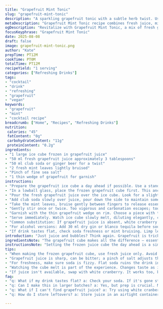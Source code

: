 ```yaml
---
title: "Grapefruit Mint Tonic"
slug: "grapefruit-mint-tonic"
description: "A sparkling grapefruit tonic with a subtle herb twist. Uses fresh grapefruit juice and splash of club soda instead of tonic for brightness. Adds fresh mint leaves and a pinch of sea salt to cut bitterness. Served over a frozen grapefruit cube to chill and slowly release flavor. Versatile with or without alcohol, swap soda with ginger beer for zest. Simple, crisp, refreshing. Vegan and allergen-free. Quick prep. Classic lowball glass. Citrus acidity with herbal freshness. Easy to scale or tweak based on mood and pantry."
metaDescription: "Grapefruit Mint Tonic recipe combines fresh juice, mint, and a unique ice cube for a refreshing drink experience."
ogDescription: "Revitalize with Grapefruit Mint Tonic, a mix of fresh grapefruit, mint, and soda for a refreshing sip full of flavor."
focusKeyphrase: "Grapefruit Mint Tonic"
date: 2025-08-08
draft: false
image: grapefruit-mint-tonic.png
author: "Kate"
prepTime: PT12M
cookTime: PT0M
totalTime: PT12M
recipeYield: "1 serving"
categories: ["Refreshing Drinks"]
tags:
- "cocktail"
- "drink"
- "refreshing"
- "grapefruit"
- "vegan"
keywords:
- "grapefruit"
- "mint"
- "cocktail recipe"
breadcrumb: ["Home", "Recipes", "Refreshing Drinks"]
nutrition: 
 calories: "45"
 fatContent: "0g"
 carbohydrateContent: "11g"
 proteinContent: "0.2g"
ingredients:
- "1 large ice cube frozen in grapefruit juice"
- "50 ml fresh grapefruit juice approximately 3 tablespoons"
- "50 ml club soda or ginger beer for a twist"
- "2 fresh mint leaves lightly bruised"
- "Pinch of fine sea salt"
- "1 thin wedge of grapefruit for garnish"
instructions:
- "Prepare the grapefruit ice cube a day ahead if possible. Use a standard ice tray, fill with fresh grapefruit juice, freeze solid. It controls dilution and adds layers of flavor as it melts."
- "In a lowball glass, place the frozen grapefruit cube first. This anchors the glass and keeps drink cooler without watering down immediately."
- "Pour the fresh grapefruit juice over the ice cube. Look for a slightly pulpy texture. The aroma should jump out — bright, sharp, fresh. No bitterness creeping in; if bitterness is harsh, add a tiny pinch of sea salt to balance."
- "Add club soda slowly over juice, pour down the side to maintain some fizz. If ginger beer is used instead, expect a warmer spice note — great variation if you want complexity."
- "Take the mint leaves, bruise gently between fingers to release essential oils, then drop them in the glass. Aromatic lift but not overpowering."
- "Gently stir once or twice. Too vigorous and carbonation escapes; too little, flavors don’t meld. Just enough to swirl aromas."
- "Garnish with the thin grapefruit wedge on rim. Choose a piece with thin peel and minimal pith for cleaner taste. Avoid thick peel; it can add unwanted bitterness."
- "Serve immediately. Watch ice cube slowly melt, diluting elegantly, changing the drink’s profile over time."
- "Common substitution: If grapefruit juice is absent, white cranberry juice or a mild pink grapefruit soda can work but aim to adjust salt slightly to keep flavor balance."
- "For alcohol versions: Add 30 ml dry gin or blanco tequila before soda. The herbal or citrus notes in spirit should complement mint and grapefruit."
- "If drink tastes flat, check soda freshness or mint bruising. Limp leaves offer nothing and stale soda kills fizz."
introduction: "Just juice and bubbles? Think again. Grapefruit is tricky — mouth-puckering bitterness can overwhelm or dull your palate. The kicker here: frozen juice cube. Locks in intense flavor, chills without early dilution. Mint leaves slap freshness in. Splash of sea salt? Brings citrus alive, tames bitterness. Club soda keeps it light; swap ginger beer when spice feels right. A small twist on your tonic repertoire, simple but sharp. No gimmicks, technical finesse. Quick assembly, watch for fizz and aroma, that’s the cue. Master balance, and you’ve got a refined refresher for any moment, boozed or dry. Believe me, the right tools taste better."
ingredientsNote: "The grapefruit cube makes all the difference — essential for slow flavor release and temperature control. Normal ice does the opposite: waters down too fast, kills the punch. Fresh juice must be strained to avoid pulp overload but a little pulp is welcome for texture. Mint, not mozzarella, so crush lightly but don’t pulverize. Mint’s natural menthol oils are volatile; too much bruising turns it bitter. Sea salt is not optional; even a pinch transforms the whole drink, counterbalancing citrus notes. Herb substitution? Basil or thyme can work but shift to gentler bruising techniques. Club soda is preferred for neutral bubbles; tonic is common but can interfere with intended crispness. Choose clean, fresh bottles, not flat."
instructionsNote: "Setting the frozen juice cube the day ahead is a simple prep but critical step. It’s foundation, controls drink dilution over time — a slow reveal of sweetness and acidity. Pour soda gently, down glass edge, to maintain carbonation; fizz is your friend here. Bruising mint leaves is science — too light and oil won’t release; too hard and bitterness dominates. The single gentle stir is to combine without losing fizz. Garnish placement is more than decoration; proper wedge peel thickness affects final aroma and bitterness levels. Note visual cues: fresh juice is ruby, clean looking; dull or cloudy signals oxidized or old. Floating pulp should be minimal; if excessive, strain longer next time. Adjustments made on sensory input — learn to trust taste, aroma, look."
tips:
- "When making the frozen grapefruit cube, use fresh juice only. Avoid any pulp overload—aim for smooth but slightly thick. Strain if needed. The cube is not just for chill; it unlocks flavor as it melts. Essential in balancing drink characteristics."
- "Grapefruit juice is sharp, can be bitter; a pinch of salt adjusts that. Remember: not too much bruising on the mint; too much oil turns flavor bitter. Lightly touch leaves between fingers, just enough to release the freshness without overpowering the drink."
- "For freshness, make sure soda is fizzy. Flat soda ruins the drink instantly; freshness counts here. Test soda before adding; taste the bubbles. If using ginger beer, spice notes can change drink dynamics. Experiment but keep the balance."
- "Watching the cube melt is part of the experience. Changes taste as ice melts; flavors evolve. Smooth or sharp? Notice how the aromas shift, too; watch for those sensory cues. The drink should not be stagnant, it should have character."
- "If juice isn't available, swap with white cranberry. It works too, but tweak the salt. Balancing acidity is key. For a twist, add a spirit—gin or tequila—something dry. Test with less at first, add more if needed. Flavor harmony matters."
faq:
- "q: What if my drink tastes flat? a: Check your soda. If it's gone stale, no fizz—test. Mint needs to be fresh too. Limp leaves won't help; discard them and start again. Freshness matters on all fronts."
- "q: Can I make this in larger batches? a: Yes, but prep is crucial. Make enough cubes ahead of time to control dilution. Adjust ratios. Each serving needs proper balance. Scale up but don't compromise on flavor. Keep ingredients proportionate."
- "q: What if I can't find grapefruit juice? a: Try using white cranberry juice. Taste it first—adjust salt afterward. Avoid overusing generic sodas; they can dull flavors. Fresh juices shine here; compromise where you must but keep intentions."
- "q: How do I store leftovers? a: Store juice in an airtight container; use within two days. For mint, refrigerate wrapped in damp paper. Use for fresh garnish next time. Don't let them wilt; wilted mint is no good."

---
```

